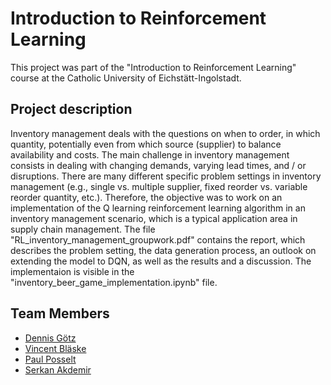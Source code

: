 # Introduction to Reinforcement Learning
This project was part of the "Introduction to Reinforcement Learning" course at the Catholic University of Eichstätt-Ingolstadt.

## Project description
Inventory management deals with the questions on when to order, in which quantity, potentially even from which source (supplier) 
to balance availability and costs. The main challenge in inventory management consists in dealing with changing demands, varying 
lead times, and / or disruptions. There are many different specific problem settings in inventory management 
(e.g., single vs. multiple supplier, fixed reorder vs. variable reorder quantity, etc.). Therefore, the objective was to work on 
an implementation of the Q learning reinforcement learning algorithm in an inventory management scenario, which is a typical 
application area in supply chain management. The file "RL_inventory_management_groupwork.pdf" contains the report, which 
describes the problem setting, the data generation process, an outlook on extending the model to DQN, as well as the results and 
a discussion. The implementaion is visible in the "inventory_beer_game_implementation.ipynb" file.

## Team Members
- [Dennis Götz](https://github.com/dennismgoetz)
- [Vincent Bläske](https://github.com/vini1166)
- [Paul Posselt](https://github.com/PaOsPo)
- [Serkan Akdemir](https://github.com/SERAKD)
